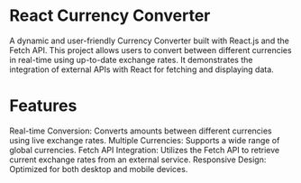 # React Currency Converter

A dynamic and user-friendly Currency Converter built with React.js and the Fetch API. This project allows users to convert between different currencies in real-time using up-to-date exchange rates. It demonstrates the integration of external APIs with React for fetching and displaying data.

# Features
Real-time Conversion: Converts amounts between different currencies using live exchange rates.
Multiple Currencies: Supports a wide range of global currencies.
Fetch API Integration: Utilizes the Fetch API to retrieve current exchange rates from an external service.
Responsive Design: Optimized for both desktop and mobile devices.
